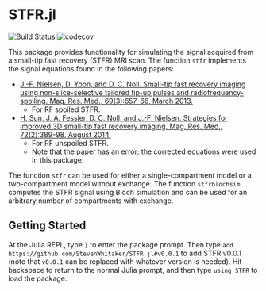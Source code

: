 # STFR.jl

[![Build Status](https://travis-ci.org/StevenWhitaker/STFR.jl.svg?branch=master)](https://travis-ci.org/StevenWhitaker/STFR.jl)
[![codecov](https://codecov.io/gh/StevenWhitaker/STFR.jl/branch/master/graph/badge.svg)](https://codecov.io/gh/StevenWhitaker/STFR.jl)

This package provides functionality for simulating the signal acquired from a small-tip fast recovery (STFR) MRI scan. The function `stfr` implements the signal equations found in the following papers:

- [J.-F. Nielsen, D. Yoon, and D. C. Noll. Small-tip fast recovery imaging using non-slice-selective tailored tip-up pulses and radiofrequency-spoiling. Mag. Res. Med., 69(3):657-66, March 2013.](https://onlinelibrary.wiley.com/doi/full/10.1002/mrm.24289)
    - For RF spoiled STFR.
- [H. Sun, J. A. Fessler, D. C. Noll, and J.-F. Nielsen. Strategies for improved 3D small-tip fast recovery imaging. Mag. Res. Med., 72(2):389-98, August 2014.](https://onlinelibrary.wiley.com/doi/abs/10.1002/mrm.24947)
    - For RF unspoiled STFR.
    - Note that the paper has an error; the corrected equations were used in this package.

The function `stfr` can be used for either a single-compartment model or a two-compartment model without exchange. The function `stfrblochsim` computes the STFR signal using Bloch simulation and can be used for an arbitrary number of compartments with exchange.

## Getting Started
At the Julia REPL, type `]` to enter the package prompt. Then type `add https://github.com/StevenWhitaker/STFR.jl#v0.0.1` to add STFR v0.0.1 (note that `v0.0.1` can be replaced with whatever version is needed). Hit backspace to return to the normal Julia prompt, and then type `using STFR` to load the package.
